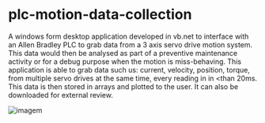 # plc-motion-data-collection

A windows form desktop application developed in vb.net to interface with an Allen Bradley PLC to grab data from a 3 axis servo drive motion system. This data would then be analysed as part of a preventive maintenance activity or for a debug purpose when the motion is miss-behaving. 
This application is able to grab data such us: current, velocity, position, torque, from multiple servo drives at the same time, every reading in in <than 20ms. 
This data is then stored in arrays and plotted to the user. It can also be downloaded for external review. 

![imagem](https://github.com/JoaoPires92/plc-motion-data-collection/assets/165892597/dadbc0f3-07cf-4bba-bf63-60fa74ce2bf1)
